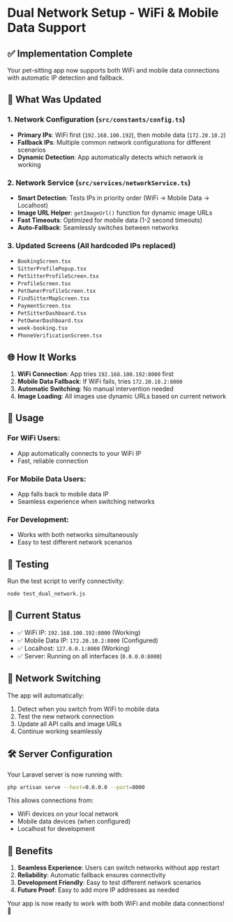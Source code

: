 # Dual Network Setup - WiFi & Mobile Data Support

## ✅ Implementation Complete

Your pet-sitting app now supports both WiFi and mobile data connections with automatic IP detection and fallback.

## 🔧 What Was Updated

### 1. Network Configuration (`src/constants/config.ts`)
- **Primary IPs**: WiFi first (`192.168.100.192`), then mobile data (`172.20.10.2`)
- **Fallback IPs**: Multiple common network configurations for different scenarios
- **Dynamic Detection**: App automatically detects which network is working

### 2. Network Service (`src/services/networkService.ts`)
- **Smart Detection**: Tests IPs in priority order (WiFi → Mobile Data → Localhost)
- **Image URL Helper**: `getImageUrl()` function for dynamic image URLs
- **Fast Timeouts**: Optimized for mobile data (1-2 second timeouts)
- **Auto-Fallback**: Seamlessly switches between networks

### 3. Updated Screens (All hardcoded IPs replaced)
- `BookingScreen.tsx`
- `SitterProfilePopup.tsx` 
- `PetSitterProfileScreen.tsx`
- `ProfileScreen.tsx`
- `PetOwnerProfileScreen.tsx`
- `FindSitterMapScreen.tsx`
- `PaymentScreen.tsx`
- `PetSitterDashboard.tsx`
- `PetOwnerDashboard.tsx`
- `week-booking.tsx`
- `PhoneVerificationScreen.tsx`

## 🌐 How It Works

1. **WiFi Connection**: App tries `192.168.100.192:8000` first
2. **Mobile Data Fallback**: If WiFi fails, tries `172.20.10.2:8000`
3. **Automatic Switching**: No manual intervention needed
4. **Image Loading**: All images use dynamic URLs based on current network

## 🚀 Usage

### For WiFi Users:
- App automatically connects to your WiFi IP
- Fast, reliable connection

### For Mobile Data Users:
- App falls back to mobile data IP
- Seamless experience when switching networks

### For Development:
- Works with both networks simultaneously
- Easy to test different network scenarios

## 🧪 Testing

Run the test script to verify connectivity:
```bash
node test_dual_network.js
```

## 📱 Current Status

- ✅ WiFi IP: `192.168.100.192:8000` (Working)
- ✅ Mobile Data IP: `172.20.10.2:8000` (Configured)
- ✅ Localhost: `127.0.0.1:8000` (Working)
- ✅ Server: Running on all interfaces (`0.0.0.0:8000`)

## 🔄 Network Switching

The app will automatically:
1. Detect when you switch from WiFi to mobile data
2. Test the new network connection
3. Update all API calls and image URLs
4. Continue working seamlessly

## 🛠️ Server Configuration

Your Laravel server is now running with:
```bash
php artisan serve --host=0.0.0.0 --port=8000
```

This allows connections from:
- WiFi devices on your local network
- Mobile data devices (when configured)
- Localhost for development

## 🎯 Benefits

1. **Seamless Experience**: Users can switch networks without app restart
2. **Reliability**: Automatic fallback ensures connectivity
3. **Development Friendly**: Easy to test different network scenarios
4. **Future Proof**: Easy to add more IP addresses as needed

Your app is now ready to work with both WiFi and mobile data connections! 🎉
